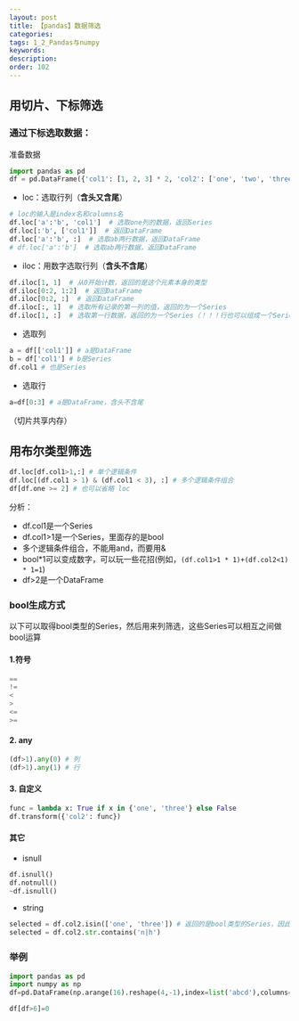 ```yaml
---
layout: post
title: 【pandas】数据筛选
categories:
tags: 1_2_Pandas与numpy
keywords:
description:
order: 102
---
```


## 用切片、下标筛选

### 通过下标选取数据：

准备数据
```python
import pandas as pd
df = pd.DataFrame({'col1': [1, 2, 3] * 2, 'col2': ['one', 'two', 'three'] * 2}, index=list('abcdef'))
```

- loc：选取行列（**含头又含尾**）
```python
# loc的输入是index名和columns名
df.loc['a':'b', 'col1']  # 选取one列的数据，返回Series
df.loc[:'b', ['col1']]  # 返回DataFrame
df.loc['a':'b', :]  # 选取ab两行数据，返回DataFrame
# df.loc['a':'b']  # 选取ab两行数据，返回DataFrame
```
- iloc：用数字选取行列（**含头不含尾**）
```python
df.iloc[1, 1]  # 从0开始计数，返回的是这个元素本身的类型
df.iloc[0:2, 1:2]  # 返回DataFrame
df.iloc[0:2, :]  # 返回DataFrame
df.iloc[:, 1]  # 选取所有记录的第一列的值，返回的为一个Series
df.iloc[1, :]  # 选取第一行数据，返回的为一个Series（！！！行也可以组成一个Series）
```
- 选取列
```python
a = df[['col1']] # a是DataFrame
b = df['col1'] # b是Series
df.col1 # 也是Series
```
- 选取行
```python
a=df[0:3] # a是DataFrame，含头不含尾
```

（切片共享内存）

## 用布尔类型筛选

```python
df.loc[df.col1>1,:] # 单个逻辑条件
df.loc[(df.col1 > 1) & (df.col1 < 3), :] # 多个逻辑条件组合
df[df.one >= 2] # 也可以省略 loc
```
分析：
- df.col1是一个Series
- df.col1>1是一个Series，里面存的是bool
- 多个逻辑条件组合，不能用and，而要用&
- bool*1可以变成数字，可以玩一些花招(例如，`(df.col1>1 * 1)+(df.col2<1) * 1=1`)
- df>2是一个DataFrame

### bool生成方式

以下可以取得bool类型的Series，然后用来列筛选，这些Series可以相互之间做bool运算
#### 1.符号
```py
==
!=
<
>
<=
>=
```
#### 2. any
```py
(df>1).any(0) # 列
(df>1).any(1) # 行
```
#### 3. 自定义
```py
func = lambda x: True if x in {'one', 'three'} else False
df.transform({'col2': func})
```

#### 其它
- isnull
```py
df.isnull()
df.notnull()
~df.isnull()
```
- string
```python
selected = df.col2.isin(['one', 'three']) # 返回的是bool类型的Series，因此可以做bool运算
selected = df.col2.str.contains('n|h')
```

### 举例

```py
import pandas as pd
import numpy as np
df=pd.DataFrame(np.arange(16).reshape(4,-1),index=list('abcd'),columns=list('gfjk'))

df[df>6]=0
```
